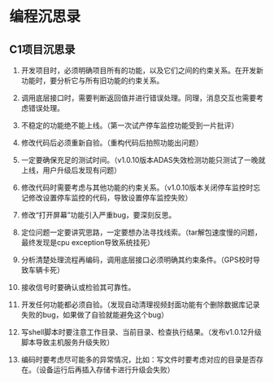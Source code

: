# 编程沉思录

## C1项目沉思录

1. 开发项目时，必须明确项目所有的功能，以及它们之间的约束关系。在开发新功能时，要分析它与所有旧功能的约束关系。

2. 调用底层接口时，需要判断返回值并进行错误处理。同理，消息交互也需要考虑错误处理。

3. 不稳定的功能绝不能上线。（第一次试产停车监控功能受到一片批评）

4. 修改代码后必须重新自验。（重构代码后拍照功能出问题）

5. 一定要确保充足的测试时间。（v1.0.10版本ADAS失效检测功能只测试了一晚就上线，用户升级后发现有问题）

6. 修改代码时需要考虑与其他功能的约束关系。（v1.0.10版本关闭停车监控时忘记修改设置停车监控的代码，导致设置停车监控失败）

7. 修改“打开屏幕”功能引入严重bug，要深刻反思。

8. 定位问题一定要讲究思路，一定要想办法寻找线索。（tar解包速度慢的问题，最终发现是cpu exception导致系统挂死）

9. 分析清楚处理流程再编码，调用底层接口必须明确其约束条件。（GPS校时导致车辆卡死）

10. 接收信号时要确认或检验其可靠性。

11. 开发任何功能都必须自验。（发现自动清理视频封面功能有个删除数据库记录失败的bug，如果做了自验就能避免这个bug）

12. 写shell脚本时要注意工作目录、当前目录、检查执行结果。（发布v1.0.12升级脚本导致主机服务升级失败）

13. 编码时要考虑尽可能多的异常情况，比如：写文件时要考虑对应的目录是否存在。（设备运行后再插入存储卡进行升级会失败）
